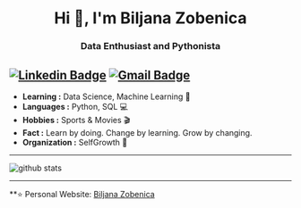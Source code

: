 <h1 align="center"> Hi 👋, I'm Biljana Zobenica </h1>
<h3 align="center">Data Enthusiast and Pythonista</h3>

[![Linkedin Badge](https://img.shields.io/badge/-Biljana_Zobenica-blue?style=flat-square&logo=Linkedin&logoColor=white&link=https://www.linkedin.com/in/biljana-data-enthusiast//)](https://www.linkedin.com/in/biljana-data-enthusiast/) [![Gmail Badge](https://img.shields.io/badge/-biljana.zobenica@outlook.com-c14438?style=flat-square&logo=Gmail&logoColor=white&link=mailto:biljana.zobenica@outlook.com)](mailto:biljana.zobenica@outlook.com)
---------------------------------------------------------------------------------------------------------------------------------------------------------------------------------
-  **Learning :** Data Science, Machine Learning :space_invader: 
-  **Languages :** Python, SQL :computer:
-  **Hobbies :** Sports & Movies :clapper:
-  **Fact :** Learn by doing. Change by learning. Grow by changing. 
-  **Organization :** SelfGrowth :green_apple:
---------------------------------------------------------------------------------------------------------------------------------------------------------------------------------

![github stats](https://github-readme-stats.vercel.app/api?username=biljana-zobenica&show_icons=true)

---------------------------------------------------------------------------------------------------------------------------------------------------------------------------------

**⭐️ Personal Website: [Biljana Zobenica](https://biljana-zobenica.github.io/)

